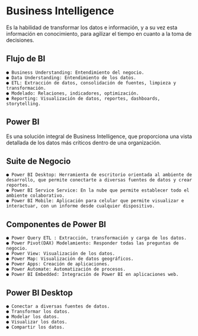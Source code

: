 # Business Intelligence

Es la habilidad de transformar los datos e información, y a su vez esta información en conocimiento, para agilizar el tiempo en cuanto a la toma de decisiones.

## Flujo de BI

    ● Business Understanding: Entendimiento del negocio. 
    ● Data Understanding: Entendimiento de los datos. 
    ● ETL: Extracción de datos, consolidación de fuentes, limpieza y transformación. 
    ● Modelado: Relaciones, indicadores, optimización. 
    ● Reporting: Visualización de datos, reportes, dashboards, storytelling.

## Power BI

Es una solución integral de Business Intelligence, que proporciona una vista detallada de los datos más críticos dentro de una organización.

## Suite de Negocio

    ● Power BI Desktop: Herramienta de escritorio orientada al ambiente de desarrollo, que permite conectarte a diversas fuentes de datos y crear reportes. 
    ● Power BI Service Service: En la nube que permite establecer todo el ambiente colaborativo. 
    ● Power BI Mobile: Aplicación para celular que permite visualizar e interactuar, con un informe desde cualquier dispositivo.

## Componentes de Power BI

    ● Power Query ETL : Extracción, transformación y carga de los datos. 
    ● Power Pivot(DAX) Modelamiento: Responder todas las preguntas de negocio. 
    ● Power View: Visualización de los datos. 
    ● Power Map: Visualización de datos geográficos. 
    ● Power Apps: Creación de aplicaciones. 
    ● Power Automate: Automatización de procesos. 
    ● Power BI Embedded: Integración de Power BI en aplicaciones web.

## Power BI Desktop

    ● Conectar a diversas fuentes de datos. 
    ● Transformar los datos. 
    ● Modelar los datos. 
    ● Visualizar los datos. 
    ● Compartir los datos.
